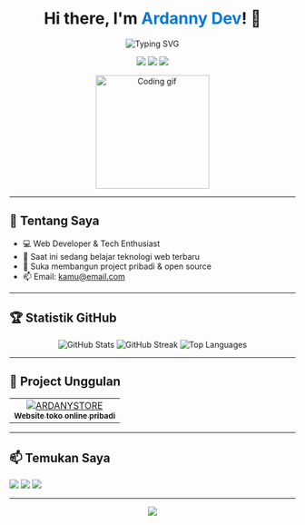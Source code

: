 <!-- README.md untuk profil ardannydev -->

<h1 align="center">Hi there, I'm <span style="color:#0078D7">Ardanny Dev</span>! 👋</h1>

<p align="center">
  <img src="https://readme-typing-svg.demolab.com?font=Fira+Code&pause=1000&color=0078D7&center=true&vCenter=true&width=435&lines=Welcome+to+my+GitHub+Profile!;Web+Developer+%7C+Tech+Enthusiast;Always+Learning+New+Things" alt="Typing SVG" />
</p>

<p align="center">
  <img src="https://img.shields.io/badge/Status-Active-brightgreen?style=for-the-badge">
  <img src="https://img.shields.io/badge/Projects-ARDANYSTORE-blue?style=for-the-badge">
  <img src="https://img.shields.io/badge/Made%20with-Love-red?style=for-the-badge">
</p>

<p align="center">
  <img src="https://media.giphy.com/media/26tn33aiTi1jkl6H6/giphy.gif" width="200" alt="Coding gif">
</p>

---

## 🚀 Tentang Saya

- 💻 Web Developer & Tech Enthusiast
- 🌱 Saat ini sedang belajar teknologi web terbaru
- 🎯 Suka membangun project pribadi & open source
- 📫 Email: kamu@email.com

---

## 🏆 Statistik GitHub

<p align="center">
  <img src="https://github-readme-stats.vercel.app/api?username=ardannydev&show_icons=true&theme=radical" alt="GitHub Stats" />
  <img src="https://github-readme-streak-stats.herokuapp.com/?user=ardannydev&theme=radical" alt="GitHub Streak" />
  <img src="https://github-readme-stats.vercel.app/api/top-langs/?username=ardannydev&layout=compact&theme=radical" alt="Top Languages" />
</p>

---

## 🌟 Project Unggulan

<table>
  <tr>
    <td align="center">
      <a href="https://github.com/ardannydev/ardannystore">
        <img src="https://img.shields.io/badge/ARDANYSTORE-Visit-blue?style=for-the-badge" alt="ARDANYSTORE">
        <br>
        <sub><b>Website toko online pribadi</b></sub>
      </a>
    </td>
    <!-- Tambahkan project lain di sini -->
  </tr>
</table>

---

## 📫 Temukan Saya

<p>
  <a href="mailto:kamu@email.com"><img src="https://img.shields.io/badge/Email-DarkBlue?style=for-the-badge&logo=gmail&logoColor=white"></a>
  <a href="https://instagram.com/kamu"><img src="https://img.shields.io/badge/Instagram-E4405F?style=for-the-badge&logo=instagram&logoColor=white"></a>
  <a href="https://www.linkedin.com/in/kamu"><img src="https://img.shields.io/badge/LinkedIn-0077B5?style=for-the-badge&logo=linkedin&logoColor=white"></a>
</p>

---

<p align="center">
  <img src="https://img.shields.io/badge/%C2%A9%202025%20Ardanny%20Dev-All%20rights%20reserved.-orange?style=flat-square">
</p>
